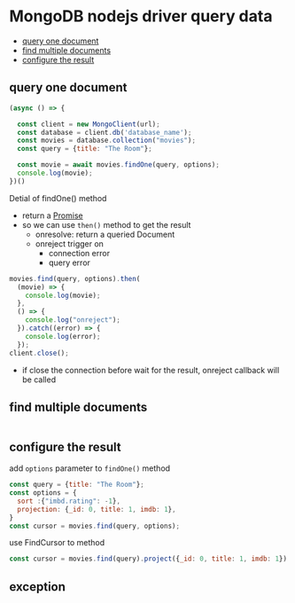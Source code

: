 # MongoDB nodejs driver query data

- [query one document](#query-one-document)
- [find multiple documents](#find-multiple-documents)
- [configure the result](#configure-the-result)

## query one document

```js
(async () => {

  const client = new MongoClient(url);
  const database = client.db('database_name');
  const movies = database.collection("movies");
  const query = {title: "The Room"};

  const movie = await movies.findOne(query, options);
  console.log(movie);
})()
```

Detial of findOne() method

- return a [Promise](javascript-promise.md)
- so we can use `then()` method to get the result
  - onresolve: return a queried Document
  - onreject trigger on
    - connection error
    - query error

```js
movies.find(query, options).then(
  (movie) => {
    console.log(movie);
  },
  () => {
    console.log("onreject");
  }).catch((error) => {
    console.log(error);
  });
client.close();
```

- if close the connection before wait for the result, onreject callback will be called


## find multiple documents

```js

```

## configure the result

add `options` parameter to `findOne()` method

```js
const query = {title: "The Room"};
const options = {
  sort :{"imbd.rating": -1},
  projection: {_id: 0, title: 1, imdb: 1},
}
const cursor = movies.find(query, options);
```
use FindCursor to method

```js
const cursor = movies.find(query).project({_id: 0, title: 1, imdb: 1}).sort({"imbd.rating": -1});
```

## exception

